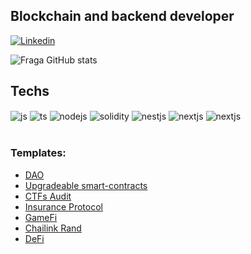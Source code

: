 ## Blockchain and backend developer

[![Linkedin](https://img.shields.io/badge/LinkedIn-0077B5?style=for-the-badge&logo=linkedin&logoColor=white)](https://www.linkedin.com/in/bruno-laureano-dos-santos-97a782217/)

![Fraga GitHub stats](https://github-readme-stats.vercel.app/api?username=bruno353&show_icons=true&theme=dracula&count_private=true)

## Techs

<div style="display: inline_block">
  <img align="center" alt="js" src="https://img.shields.io/badge/JavaScript-F7DF1E?style=for-the-badge&logo=javascript&logoColor=black" />
  <img align="center" alt="ts" src="https://img.shields.io/badge/TypeScript-007ACC?style=for-the-badge&logo=typescript&logoColor=white" />
  <img align="center" alt="nodejs" src="https://img.shields.io/badge/Node.js-43853D?style=for-the-badge&logo=node.js&logoColor=white" />
  <img align="center" alt="solidity" src="https://img.shields.io/badge/Solidity-e6e6e6?style=for-the-badge&logo=solidity&logoColor=black" />
  <img align="center" alt="nestjs" src="https://img.shields.io/badge/nestjs-E0234E?style=for-the-badge&logo=nestjs&logoColor=white" />
  <img align="center" alt="nextjs" src="https://img.shields.io/badge/next.js-000000?style=for-the-badge&logo=nextdotjs&logoColor=white" />
  <img align="center" alt="nextjs" src="https://img.shields.io/badge/Rust-000000?style=for-the-badge&logo=rust&logoColor=white" />

</div><br/>

### Templates:
- [DAO](https://github.com/bruno353/solidity-template/tree/main/DAO)<br/>
- [Upgradeable smart-contracts](https://github.com/bruno353/solidity-template/tree/main/UUPS)<br/>
- [CTFs Audit](https://github.com/bruno353/solidity-template/tree/main/CTFs/ethernautDAO)<br/>
- [Insurance Protocol](https://github.com/orgs/Once-DeFi-Insurance/repositories)<br/>
- [GameFi](https://github.com/bruno353/EthBuildQuest_FadingHope)<br/>
- [Chailink Rand](https://github.com/bruno353/solidity-template/blob/main/ERC721/NFTMinterRandChailink.sol)<br/>
- [DeFi](https://github.com/Scalable-DeFi/contracts)<br/>



